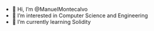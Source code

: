 - 👋 Hi, I’m @ManuelMontecalvo
- 👀 I’m interested in Computer Science and Engineering
- 🌱 I’m currently learning Solidity

<!---
ManuelMontecalvo/ManuelMontecalvo is a ✨ special ✨ repository because its `README.md` (this file) appears on your GitHub profile.
You can click the Preview link to take a look at your changes.
--->
